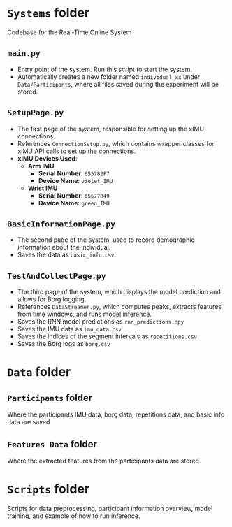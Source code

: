# `Systems` folder
Codebase for the Real-Time Online System

## `main.py`
- Entry point of the system. Run this script to start the system.
- Automatically creates a new folder named `individual_xx` under `Data/Participants`, where all files saved during the experiment will be stored.

## `SetupPage.py`
- The first page of the system, responsible for setting up the xIMU connections.
- References `ConnectionSetup.py`, which contains wrapper classes for xIMU API calls to set up the connections.
- **xIMU Devices Used**:
  - **Arm IMU**
    - **Serial Number**: `655782F7`
    - **Device Name**: `violet_IMU`
  - **Wrist IMU**
    - **Serial Number**: `65577B49`
    - **Device Name**: `green_IMU`

## `BasicInformationPage.py`
- The second page of the system, used to record demographic information about the individual.
- Saves the data as `basic_info.csv`.

## `TestAndCollectPage.py`
- The third page of the system, which displays the model prediction and allows for Borg logging.
- References `DataStreamer.py`, which computes peaks, extracts features from time windows, and runs model inference.
- Saves the RNN model predictions as `rnn_predictions.npy`
- Saves the IMU data as `imu_data.csv`
- Saves the indices of the segment intervals as `repetitions.csv`
- Saves the Borg logs as `borg.csv`

# `Data` folder

## `Participants` folder
Where the participants IMU data, borg data, repetitions data, and basic info data are saved

## `Features Data` folder
Where the extracted features from the participants data are stored.

# `Scripts` folder
Scripts for data preprocessing, participant information overview, model training, and example of how to run inference.